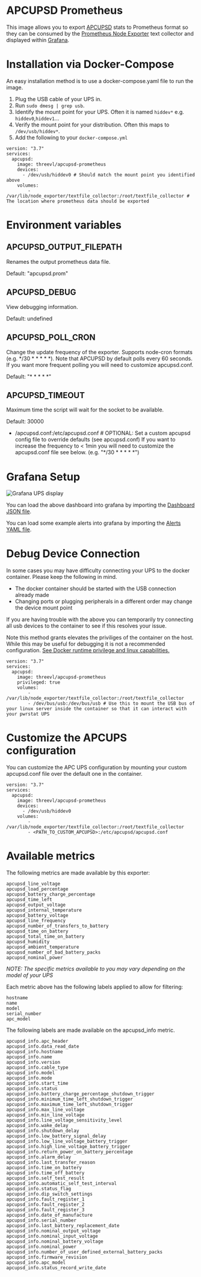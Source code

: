 # APCUPSD Prometheus

This image allows you to export [APCUPSD](http://www.apcupsd.org/) stats to Prometheus format so they can be consumed by the [Prometheus Node Exporter](https://hub.docker.com/r/prom/node-exporter) text collector and displayed within [Grafana](https://grafana.com/).

# Installation via Docker-Compose
An easy installation method is to use a docker-compose.yaml file to run the image.

1. Plug the USB cable of your UPS in.
1. Run `sudo dmesg | grep usb`.
1. Identify the mount point for your UPS. Often it is named `hiddev*` e.g. `hiddev0`,`hiddev1`...
1. Verify the mount point for your distribution. Often this maps to `/dev/usb/hiddev*`.
1. Add the following to your `docker-compose.yml`

```
version: "3.7"
services:
  apcupsd:
    image: threevl/apcupsd-prometheus
    devices:
      - /dev/usb/hiddev0 # Should match the mount point you identified above
    volumes:
        - /var/lib/node_exporter/textfile_collector:/root/textfile_collector # The location where prometheus data should be exported
```

# Environment variables
## APCUPSD_OUTPUT_FILEPATH
Renames the output prometheus data file.

Default: "apcupsd.prom"

## APCUPSD_DEBUG
View debugging information.

Default: undefined

## APCUPSD_POLL_CRON
Change the update frequency of the exporter. Supports node-cron formats (e.g. */30 * * * * *). Note that APCUPSD by default polls every 60 seconds. If you want more frequent polling you will need to customize apcupsd.conf.

Default: "* * * * *"

## APCUPSD_TIMEOUT
Maximum time the script will wait for the socket to be available.

Default: 30000

- /apcupsd.conf:/etc/apcupsd.conf # OPTIONAL: Set a custom apcupsd config file to override defaults (see apcupsd.conf)
If you want to increase the frequency to < 1min you will need to customize the apcupsd.conf file see below. (e.g. "*/30 * * * * *")

# Grafana Setup

![Grafana UPS display](dashboard.png)

You can load the above dashboard into grafana by importing the [Dashboard JSON file](./grafana.dashboard.json).

You can load some example alerts into grafana by importing the [Alerts YAML file](./grafana.alerts.yaml).



# Debug Device Connection
In some cases you may have difficulty connecting your UPS to the docker container. Please keep the following in mind.
- The docker container should be started with the USB connection already made
- Changing ports or plugging peripherals in a different order may change the device mount point

If you are having trouble with the above you can temporarily try connecting all usb devices to the container to see if this resolves your issue.

Note this method grants elevates the priviliges of the container on the host. While this may be useful for debugging it is not a recommended configuration. [See Docker runtime privilege and linux capabilities.](https://docs.docker.com/engine/reference/run/#runtime-privilege-and-linux-capabilities)

```
version: "3.7"
services:
  apcupsd:
    image: threevl/apcupsd-prometheus
    privileged: true
    volumes:
        - /var/lib/node_exporter/textfile_collector:/root/textfile_collector
        - /dev/bus/usb:/dev/bus/usb # Use this to mount the USB bus of your linux server inside the container so that it can interact with your pwrstat UPS
```

# Customize the APCUPS configuration
You can customize the APC UPS configuration by mounting your custom apcupsd.conf file over the default one in the container.

```
version: "3.7"
services:
  apcupsd:
    image: threevl/apcupsd-prometheus
    devices:
      - /dev/usb/hiddev0
    volumes:
        - /var/lib/node_exporter/textfile_collector:/root/textfile_collector
        - <PATH_TO_CUSTOM_APCUPSD>:/etc/apcupsd/apcupsd.conf
```
# Available metrics
The following metrics are made available by this exporter:

```
apcupsd_line_voltage
apcupsd_load_percentage
apcupsd_battery_charge_percentage
apcupsd_time_left
apcupsd_output_voltage
apcupsd_internal_temperature
apcupsd_battery_voltage
apcupsd_line_frequency
apcupsd_number_of_transfers_to_battery
apcupsd_time_on_battery
apcupsd_total_time_on_battery
apcupsd_humidity
apcupsd_ambient_temperature
apcupsd_number_of_bad_battery_packs
apcupsd_nominal_power
```

*NOTE: The specific metrics available to you may vary depending on the model of your UPS*

Each metric above has the following labels applied to allow for filtering:

```
hostname
name
model
serial_number
apc_model
```

The following labels are made available on the apcupsd_info metric.
```
apcupsd_info.apc_header
apcupsd_info.data_read_date
apcupsd_info.hostname
apcupsd_info.name
apcupsd_info.version
apcupsd_info.cable_type
apcupsd_info.model
apcupsd_info.mode
apcupsd_info.start_time
apcupsd_info.status
apcupsd_info.battery_charge_percentage_shutdown_trigger
apcupsd_info.minimum_time_left_shutdown_trigger
apcupsd_info.maximum_time_left_shutdown_trigger
apcupsd_info.max_line_voltage
apcupsd_info.min_line_voltage
apcupsd_info.line_voltage_sensitivity_level
apcupsd_info.wake_delay
apcupsd_info.shutdown_delay
apcupsd_info.low_battery_signal_delay
apcupsd_info.low_line_voltage_battery_trigger
apcupsd_info.high_line_voltage_battery_trigger
apcupsd_info.return_power_on_battery_percentage
apcupsd_info.alarm_delay
apcupsd_info.last_transfer_reason
apcupsd_info.time_on_battery
apcupsd_info.time_off_battery
apcupsd_info.self_test_result
apcupsd_info.automatic_self_test_interval
apcupsd_info.status_flag
apcupsd_info.dip_switch_settings
apcupsd_info.fault_register_1
apcupsd_info.fault_register_2
apcupsd_info.fault_register_3
apcupsd_info.date_of_manufacture
apcupsd_info.serial_number
apcupsd_info.last_battery_replacement_date
apcupsd_info.nominal_output_voltage
apcupsd_info.nominal_input_voltage
apcupsd_info.nominal_battery_voltage
apcupsd_info.nominal_power
apcupsd_info.number_of_user_defined_external_battery_packs
apcupsd_info.firmware_revision
apcupsd_info.apc_model
apcupsd_info.status_record_write_date
```